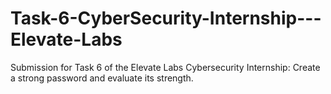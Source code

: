 # Task-6-CyberSecurity-Internship---Elevate-Labs
Submission for Task 6 of the Elevate Labs Cybersecurity Internship: Create a strong password and evaluate its strength.
